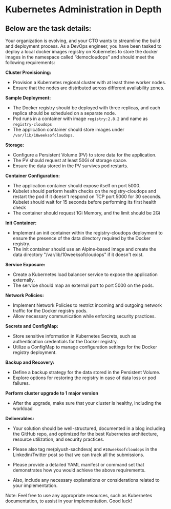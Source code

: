 # Kubernetes Administration in Depth
## Below are the task details:

Your organization is evolving, and your CTO wants to streamline the build and deployment process. As a DevOps engineer, you have been tasked to deploy a local docker images registry on Kubernetes to store the docker images in the namespace called “democloudops”  and should meet the following requirements:

**Cluster Provisioning:**
*  Provision a Kubernetes regional cluster with at least three worker nodes.
*  Ensure that the nodes are distributed across different availability zones.

**Sample Deployment:**
*  The Docker registry should be deployed with three replicas, and each replica should be scheduled on a separate node.
*  Pod runs in a container with image `registry:2.8.2` and name as `registry-cloudops`
*  The application container should store images under `/var/lib/10weeksofcloudops`.

**Storage:**
*  Configure a Persistent Volume (PV) to store data for the application.
*  The PV should request at least 50Gi of storage space.
*  Ensure the data stored in the PV survives pod restarts.

**Container Configuration:**
*  The application container should expose itself on port 5000.
*  Kubelet should perform health checks on the registry-cloudops and restart the pod if it doesn't respond on TCP port 5000 for 30 seconds. Kubelet should wait for 15 seconds before performing its first health check
*  The container should request 1Gi Memory, and the limit should be 2Gi

**Init Container:**
*  Implement an init container within the registry-cloudops deployment to ensure the presence of the data directory required by the Docker registry.
*  The init container should use an Alpine-based image and create the data directory "/var/lib/10weeksofcloudops" if it doesn't exist.


**Service Exposure:**
*  Create a Kubernetes load balancer service to expose the application externally.
*  The service should map an external port to port 5000 on the pods.

**Network Policies:**
*  Implement Network Policies to restrict incoming and outgoing network traffic for the Docker registry pods.
*  Allow necessary communication while enforcing security practices.


**Secrets and ConfigMap:**
*  Store sensitive information in Kubernetes Secrets, such as authentication credentials for the Docker registry.
*  Utilize a ConfigMap to manage configuration settings for the Docker registry deployment.

**Backup and Recovery:**
*  Define a backup strategy for the data stored in the Persistent Volume.
*  Explore options for restoring the registry in case of data loss or pod failures.

**Perform cluster upgrade to 1 major version**
*  After the upgrade, make sure that your cluster is healthy, including the workload

**Deliverables:**
*  Your solution should be well-structured, documented in a blog including the GitHub repo, and optimized for the best Kubernetes architecture, resource utilization, and security practices.
*  Please also tag me(piyush-sachdeva) and `#10weeksofcloudops` in the Linkedin/Twitter post so that we can track all the submissions.

*  Please provide a detailed YAML manifest or command set that demonstrates how you would achieve the above requirements.
*  Also, include any necessary explanations or considerations related to your implementation.

Note: Feel free to use any appropriate resources, such as Kubernetes documentation, to assist in your implementation. Good luck!
